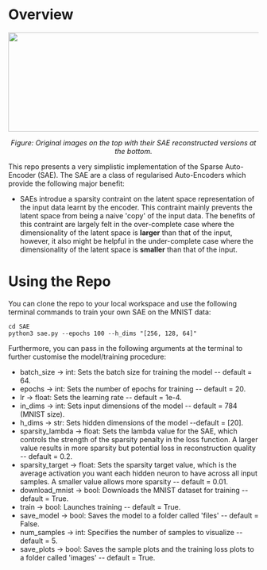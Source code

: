 # Overview
<div align="center">
    <img src="https://github.com/user-attachments/assets/367952a0-dbb4-4f39-a689-7e9d551770f7" alt="SAE inference sample" width="1800" height="200"/>
    <p><em>Figure: Original images on the top with their SAE reconstructed versions at the bottom.</em></p>
</div>

This repo presents a very simplistic implementation of the Sparse Auto-Encoder (SAE). The SAE are a class of regularised Auto-Encoders which provide the following major benefit:
* SAEs introdue a sparsity contraint on the latent space representation of the input data learnt by the encoder. This contraint mainly prevents the latent space from being a naive 'copy' of the input data. The benefits of this contraint are largely felt in the over-complete case where the dimensionality of the latent space is **larger** than that of the input, however, it also might be helpful in the under-complete case where the dimensionality of the latent space is **smaller** than that of the input.

# Using the Repo 
You can clone the repo to your local workspace and use the following terminal commands to train your own SAE on the MNIST data:
```
cd SAE
python3 sae.py --epochs 100 --h_dims "[256, 128, 64]"
```
Furthermore, you can pass in the following arguments at the terminal to further customise the model/training procedure:
* batch_size -> int: Sets the batch size for training the model -- default = 64.
* epochs -> int: Sets the number of epochs for training -- default = 20.
* lr -> float: Sets the learning rate -- default = 1e-4.
* in_dims -> int: Sets input dimensions of the model -- default = 784 (MNIST size).
* h_dims -> str: Sets hidden dimensions of the model --default = \[20\].
* sparsity_lambda -> float: Sets the lambda value for the SAE, which controls the strength of the sparsity penalty in the loss function. A larger value results in more sparsity but potential loss in reconstruction quality -- default = 0.2.
* sparsity_target -> float: Sets the sparsity target value, which is the average activation you want each hidden neuron to have across all input samples. A smaller value allows more sparsity -- default = 0.01.
* download_mnist -> bool: Downloads the MNIST dataset for training -- default = True.
* train -> bool: Launches training -- default = True.
* save_model -> bool: Saves the model to a folder called 'files' -- default = False.
* num_samples -> int: Specifies the number of samples to visualize -- default = 5.
* save_plots -> bool: Saves the sample plots and the training loss plots to a folder called 'images' -- default = True.
